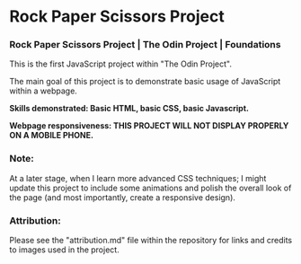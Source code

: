 # Rock Paper Scissors Project
### Rock Paper Scissors Project | The Odin Project | Foundations

This is the first JavaScript project within "The Odin Project".

The main goal of this project is to demonstrate basic usage of JavaScript within a webpage.

**Skills demonstrated: Basic HTML, basic CSS, basic Javascript.**

**Webpage responsiveness: THIS PROJECT WILL NOT DISPLAY PROPERLY ON A MOBILE PHONE.**

### **Note:**

At a later stage, when I learn more advanced CSS techniques; I might update this project to include some animations and polish the overall look of the page (and most importantly, create a responsive design).

### **Attribution:**

Please see the "attribution.md" file within the repository for links and credits to images used in the project.